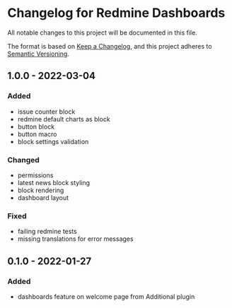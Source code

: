 # Changelog for Redmine Dashboards

All notable changes to this project will be documented in this file.

The format is based on [Keep a Changelog](https://keepachangelog.com/en/1.0.0/),
and this project adheres to [Semantic Versioning](https://semver.org/spec/v2.0.0.html).

## 1.0.0 - 2022-03-04

### Added

* issue counter block
* redmine default charts as block
* button block
* button macro
* block settings validation

### Changed

* permissions
* latest news block styling
* block rendering
* dashboard layout


### Fixed

* failing redmine tests
* missing translations for error messages

## 0.1.0 - 2022-01-27

### Added

* dashboards feature on welcome page from Additional plugin
